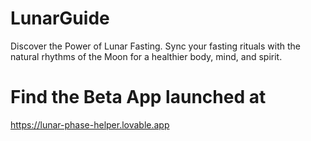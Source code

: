 # LunarGuide
Discover the Power of Lunar Fasting. Sync your fasting rituals with the natural rhythms of the Moon for a healthier body, mind, and spirit.

# Find the Beta App launched at 

https://lunar-phase-helper.lovable.app 
